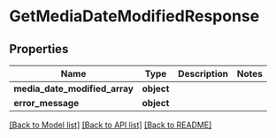 # GetMediaDateModifiedResponse

## Properties
Name | Type | Description | Notes
------------ | ------------- | ------------- | -------------
**media_date_modified_array** | **object** |  | 
**error_message** | **object** |  | 

[[Back to Model list]](../README.md#documentation-for-models) [[Back to API list]](../README.md#documentation-for-api-endpoints) [[Back to README]](../README.md)

